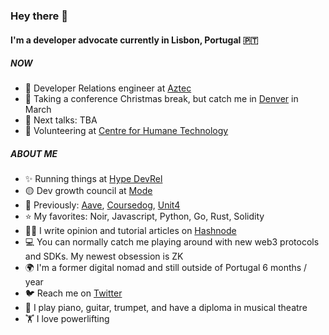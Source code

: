 ### Hey there 👋

#### I'm a developer advocate currently in Lisbon, Portugal 🇵🇹

##### NOW

- 💙 Developer Relations engineer at [Aztec](https://aztec.network/)
- 👋 Taking a conference Christmas break, but catch  me in [Denver](https://www.ethdenver.com/) in March
- 🎤 Next talks: TBA
- 🧠 Volunteering at [Centre for Humane Technology](https://www.humanetech.com/)

##### ABOUT ME

- ✨ Running things at [Hype DevRel](https://hy.pe/devrel)
- 🟡 Dev growth council at [Mode](https://mode.network)
- 👻 Previously: [Aave](https://aave.com/), [Coursedog](https://www.coursedog.com/), [Unit4](https://www.unit4.com/)
- ⭐ My favorites: Noir, Javascript, Python, Go, Rust, Solidity
- ✍🏻 I write opinion and tutorial articles on [Hashnode](https://blog.mcgee.cat/why-web3-matters)
- 💻 You can normally catch me playing around with new web3 protocols and SDKs. My newest obsession is ZK
- 🌍 I'm a former digital nomad and still outside of Portugal 6 months / year
- 🐦 Reach me on [Twitter](https://twitter.com/catmcgeecode)
- 🎵 I play piano, guitar, trumpet, and have a diploma in musical theatre
- 🏋️ I love powerlifting
